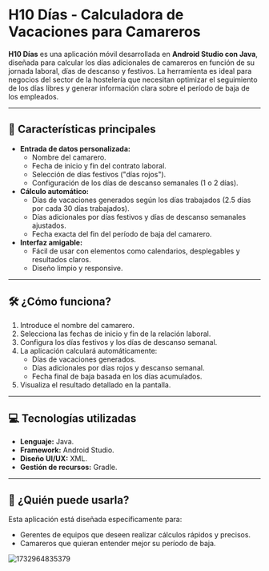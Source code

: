 # H10 Días - Calculadora de Vacaciones para Camareros

**H10 Días** es una aplicación móvil desarrollada en **Android Studio con Java**, diseñada para calcular los días adicionales de camareros en función de su jornada laboral, días de descanso y festivos. La herramienta es ideal para negocios del sector de la hostelería que necesitan optimizar el seguimiento de los días libres y generar información clara sobre el período de baja de los empleados.

---

## 🚀 **Características principales**
- **Entrada de datos personalizada:**
  - Nombre del camarero.
  - Fecha de inicio y fin del contrato laboral.
  - Selección de días festivos ("días rojos").
  - Configuración de los días de descanso semanales (1 o 2 días).
- **Cálculo automático:**
  - Días de vacaciones generados según los días trabajados (2.5 días por cada 30 días trabajados).
  - Días adicionales por días festivos y días de descanso semanales ajustados.
  - Fecha exacta del fin del período de baja del camarero.
- **Interfaz amigable:**
  - Fácil de usar con elementos como calendarios, desplegables y resultados claros.
  - Diseño limpio y responsive.

---

## 🛠️ **¿Cómo funciona?**
1. Introduce el nombre del camarero.
2. Selecciona las fechas de inicio y fin de la relación laboral.
3. Configura los días festivos y los días de descanso semanal.
4. La aplicación calculará automáticamente:
   - Días de vacaciones generados.
   - Días adicionales por días rojos y descanso semanal.
   - Fecha final de baja basada en los días acumulados.
5. Visualiza el resultado detallado en la pantalla.

---

## 💻 **Tecnologías utilizadas**
- **Lenguaje:** Java.
- **Framework:** Android Studio.
- **Diseño UI/UX:** XML.
- **Gestión de recursos:** Gradle.

---

## 👥 **¿Quién puede usarla?**
Esta aplicación está diseñada específicamente para:
- Gerentes de equipos que deseen realizar cálculos rápidos y precisos.
- Camareros que quieran entender mejor su período de baja.


![1732964835379](https://github.com/user-attachments/assets/0eeacaeb-24f1-4e53-9403-c130f6639981)
